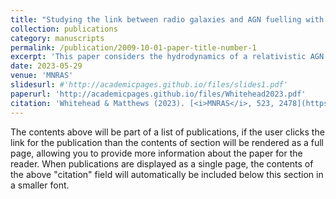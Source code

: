 ```yaml
---
title: "Studying the link between radio galaxies and AGN fuelling with relativistic hydrodynamic simulations of flickering jets"
collection: publications
category: manuscripts
permalink: /publication/2009-10-01-paper-title-number-1
excerpt: 'This paper considers the hydrodynamics of a relativistic AGN jet with variable power in 2D and 3D.'
date: 2023-05-29
venue: 'MNRAS'
slidesurl: #'http://academicpages.github.io/files/slides1.pdf'
paperurl: 'http://academicpages.github.io/files/Whitehead2023.pdf'
citation: 'Whitehead & Matthews (2023). [<i>MNRAS</i>, 523, 2478](https://academic.oup.com/mnras/article/523/2/2478/7185836)'
---
```


The contents above will be part of a list of publications, if the user clicks the link for the publication than the contents of section will be rendered as a full page, allowing you to provide more information about the paper for the reader. When publications are displayed as a single page, the contents of the above "citation" field will automatically be included below this section in a smaller font.